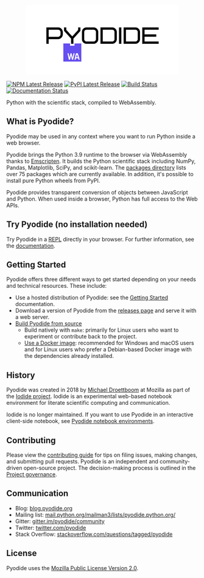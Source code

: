 <div align="center">
  <a href="https://github.com/pyodide/pyodide">
  <img src="./docs/_static/img/pyodide-logo-readme.png" alt="Pyodide">
  </a>
</div>

[![NPM Latest Release](https://img.shields.io/npm/v/pyodide)](https://www.npmjs.com/package/pyodide)
[![PyPI Latest Release](https://img.shields.io/pypi/v/pyodide-build.svg)](https://pypi.org/project/pyodide-build/)
[![Build Status](https://circleci.com/gh/pyodide/pyodide.png)](https://circleci.com/gh/pyodide/pyodide)
[![Documentation Status](https://readthedocs.org/projects/pyodide/badge/?version=stable)](https://pyodide.readthedocs.io/?badge=stable)

Python with the scientific stack, compiled to WebAssembly.

## What is Pyodide?

Pyodide may be used in any context where you want to run Python inside a web
browser.

Pyodide brings the Python 3.9 runtime to the browser via WebAssembly thanks to
[Emscripten](https://emscripten.org/).
It builds the Python scientific stack including NumPy, Pandas, Matplotlib, SciPy, and
scikit-learn. The [packages directory](packages) lists over 75 packages which
are currently available. In addition, it's possible to install pure Python wheels
from PyPI.

Pyodide provides transparent conversion of objects between JavaScript and
Python. When used inside a browser, Python has full access to the Web APIs.

## Try Pyodide (no installation needed)

Try Pyodide in a
[REPL](https://pyodide.org/en/stable/console.html) directly in
your browser. For further information, see the
[documentation](https://pyodide.org/en/stable/).

## Getting Started

Pyodide offers three different ways to get started depending on your needs and
technical resources. These include:

- Use a hosted distribution of Pyodide: see the [Getting
  Started](https://pyodide.org/en/stable/usage/quickstart.html) documentation.
- Download a version of Pyodide from the [releases
  page](https://github.com/pyodide/pyodide/releases/) and serve it
  with a web server.
- [Build Pyodide from source](https://pyodide.org/en/stable/development/building-from-sources.html)
  - Build natively with `make`: primarily for Linux users who want to
    experiment or contribute back to the project.
  - [Use a Docker image](https://pyodide.org/en/stable/development/building-from-sources.html#using-docker):
    recommended for Windows and macOS users and for Linux users who prefer a
    Debian-based Docker image with the dependencies already installed.

## History

Pyodide was created in 2018 by [Michael Droettboom](https://github.com/mdboom)
at Mozilla as part of the [Iodide
project](https://github.com/iodide-project/iodide). Iodide is an experimental
web-based notebook environment for literate scientific computing and
communication.

Iodide is no longer maintained. If you want to use Pyodide in an interactive
client-side notebook, see [Pyodide notebook
environments](https://pyodide.org/en/stable/project/related-projects.html#notebook-environments-ides-repls).

## Contributing

Please view the [contributing
guide](https://pyodide.org/en/stable/development/contributing.html) for tips
on filing issues, making changes, and submitting pull requests. Pyodide is an
independent and community-driven open-source project. The decision-making
process is outlined in the [Project
governance](https://pyodide.org/en/stable/project/governance.html).

## Communication

- Blog: [blog.pyodide.org](https://blog.pyodide.org/)
- Mailing list: [mail.python.org/mailman3/lists/pyodide.python.org/](https://mail.python.org/mailman3/lists/pyodide.python.org/)
- Gitter: [gitter.im/pyodide/community](https://gitter.im/pyodide/community)
- Twitter: [twitter.com/pyodide](https://twitter.com/pyodide)
- Stack Overflow: [stackoverflow.com/questions/tagged/pyodide](https://stackoverflow.com/questions/tagged/pyodide)

## License

Pyodide uses the [Mozilla Public License Version
2.0](https://choosealicense.com/licenses/mpl-2.0/).
